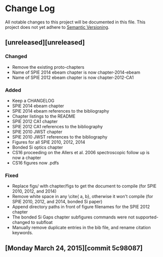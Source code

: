  # Change Log
All notable changes to this project will be documented in this file.
This project does not yet adhere to [Semantic Versioning](http://semver.org/).


## [unreleased][unreleased]
### Changed
- Remove the existing proto-chapters
- Name of SPIE 2014 ebeam chapter is now chapter-2014-ebeam
- Name of SPIE 2012 ebeam chapter is now chapter-2012-CA1

### Added
- Keep a CHANGELOG
- SPIE 2014 ebeam chapter
- SPIE 2014 ebeam references to the bibliography
- Chapter listings to the README
- SPIE 2012 CA1 chapter
- SPIE 2012 CA1 references to the bibliography
- SPIE 2010 JWST chapter
- SPIE 2010 JWST references to the bibliography
- Figures for all SPIE 2010, 2012, 2014
- Bonded Si optics chapter
- CS16 proceeding on the Allers et al. 2006 spectroscopic follow up is now a chapter
- CS16 figures now .pdfs

### Fixed
- Replace figs/ with chapter/figs to get the document to compile (for SPIE 2010, 2012, and 2014)
- Remove white space in any \cite{ a, b}, otherwise it won't compile (for SPIE 2010, 2012, and 2014, bonded Si paper)
- Append directory paths in front of figure filenames for the SPIE 2012 chapter
- The bonded Si Gaps chapter subfigures commands were not supported- changed to subfloat
- Manually remove duplicate entries in the bib file, and rename citation keywords.

## [Monday March 24, 2015][commit 5c98087]